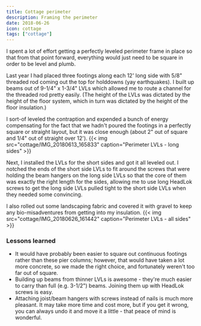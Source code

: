 ```yaml
---
title: Cottage perimeter
description: Framing the perimeter
date: 2018-06-26
icon: cottage
tags: ["cottage"]
---
```


I spent a lot of effort getting a perfectly leveled perimeter frame in place so that from that point forward, 
everything would just need to be square in order to be level and plumb.

Last year I had placed three footings along each 12' long side with 5/8" threaded rod coming out the top for holddowns (yay earthquakes).
I built up beams out of 9-1/4" x 1-3/4" LVLs which allowed me to route a channel for the threaded rod pretty easily.
(The height of the LVLs was dictated by the height of the floor system, which in turn was dictated by the height of the floor insulation.)

I sort-of leveled the contraption and expended a bunch of energy compensating for the fact that we hadn't poured the footings in a perfectly square or straight
layout, but it was close enough (about 2" out of square and 1/4" out of straight over 12').
{{< img src="cottage/IMG_20180613_165833" caption="Perimeter LVLs - long sides" >}}

Next, I installed the LVLs for the short sides and got it all leveled out. I notched the ends of the short side LVLs to fit around the screws
that were holding the beam hangers on the long side LVLs so that the core of them was exactly the right length for the sides, allowing me to use
long HeadLok screws to get the long side LVLs pulled tight to the short side LVLs when they needed some convincing.

I also rolled out some landscaping fabric and covered it with gravel to keep any bio-misadventures from getting into my insulation.
{{< img src="cottage/IMG_20180626_161442" caption="Perimeter LVLs - all sides" >}}

### Lessons learned
* It would have probably been easier to square out continuous footings rather than these pier columns; however, that would have taken a lot more concrete, so we made the right choice, and fortunately weren't too far out of square.
* Building up beams from thinner LVLs is awesome - they're much easier to carry than full (e.g. 3-1/2") beams. Joining them up with HeadLok screws is easy.
* Attaching joist/beam hangers with screws instead of nails is much more pleasant. It may take more time and cost more, but if you get it wrong, you can always undo it and move it a little - that peace of mind is wonderful.

